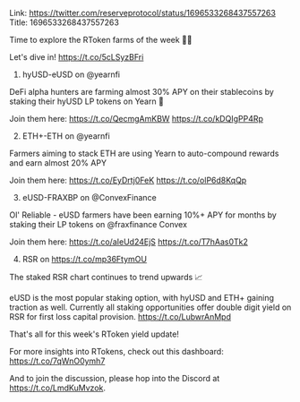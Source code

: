 Link:  https://twitter.com/reserveprotocol/status/1696533268437557263
Title: 1696533268437557263

Time to explore the RToken farms of the week 👨‍🌾

Let's dive in! https://t.co/5cLSyzBFri

1. hyUSD-eUSD on @yearnfi

DeFi alpha hunters are farming almost 30% APY on their stablecoins by staking their hyUSD LP tokens on Yearn 🤯

Join them here: https://t.co/QecmgAmKBW https://t.co/kDQIgPP4Rp

2. ETH+-ETH on @yearnfi

Farmers aiming to stack ETH are using Yearn to auto-compound rewards and earn almost 20% APY

Join them here: https://t.co/EyDrtj0FeK https://t.co/olP6d8KqQp

3. eUSD-FRAXBP on @ConvexFinance

Ol' Reliable - eUSD farmers have been earning 10%+ APY for months by staking their LP tokens on @fraxfinance Convex

Join them here: https://t.co/aIeUd24EjS https://t.co/T7hAas0Tk2

4. RSR on https://t.co/mp36FtymOU

The staked RSR chart continues to trend upwards 📈

eUSD is the most popular staking option, with hyUSD and ETH+ gaining traction as well. Currently all staking opportunities offer double digit yield on RSR for first loss capital provision. https://t.co/LubwrAnMpd

That's all for this week's RToken yield update!

For more insights into RTokens, check out this dashboard: https://t.co/7qWnO0ymh7

And to join the discussion, please hop into the Discord at https://t.co/LmdKuMvzok.